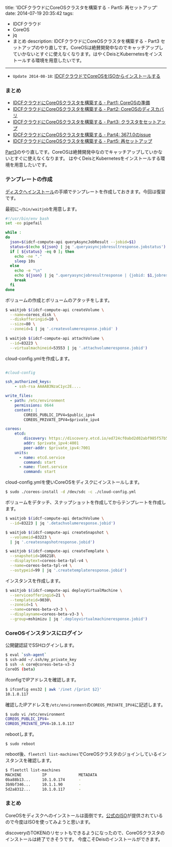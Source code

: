 title: 'IDCFクラウドにCoreOSクラスタを構築する - Part5: 再セットアップ'
date: 2014-07-19 20:35:42
tags:
 - IDCFクラウド
 - CoreOS
 - jq
 - まとめ
description: IDCFクラウドにCoreOSクラスタを構築する - Part3 セットアップのやり直しです。CoreOSは絶賛開発中なのでキャッチアップしていかないとすぐに使えなくなります。はやくDeisとKubernetesをインストールする環境を用意したいです。
---

* `Update 2014-08-18`: [IDCFクラウドでCoreOSをISOからインストールする](/2014/08/15/deis-in-idcf-cloud-deploy/)

### まとめ

* [IDCFクラウドにCoreOSクラスタを構築する - Part1: CoreOSの準備](/2014/06/28/idcf-coreos-cluster)
* [IDCFクラウドにCoreOSクラスタを構築する - Part2: CoreOSのディスカバリ](/2014/07/10/idcf-coreos-cluster-discovery)
* [IDCFクラウドにCoreOSクラスタを構築する - Part3: クラスタをセットアップ](/2014/07/15/idcf-coreos-cluster-setting-up)
* [IDCFクラウドにCoreOSクラスタを構築する - Part4: 367.1.0のissue](/2014/07/17/idcf-coreos-cluster-36710/)
* [IDCFクラウドにCoreOSクラスタを構築する - Part5: 再セットアップ](/2014/07/19/idcf-coreos-cluster-re-setting-up/)


[Part3](/2014/07/15/idcf-coreos-cluster-setting-up/)のやり直しです。CoreOSは絶賛開発中なのでキャッチアップしていかないとすぐに使えなくなります。
はやくDeisとKubernetesをインストールする環境を用意したいです。


<!-- more -->

### テンプレートの作成

[ディスクへインストール](/2014/06/03/idcf-coreos-install-disk/)の手順でテンプレートを作成しておきます。今回は復習です。

最初に`~/bin/waitjob`を用意します。

``` bash ~/bin/waitjob
#!/usr/bin/env bash
set -eo pipefail

while :
do
  json=$(idcf-compute-api queryAsyncJobResult --jobid=$1)
  status=$(echo ${json} | jq '.queryasyncjobresultresponse.jobstatus')
  if [ ${status} -eq 0 ]; then
    echo -ne "."
    sleep 10s
  else
    echo -e "\n"
    echo ${json} | jq ".queryasyncjobresultresponse | {jobid: $1,jobresult}"
    break
  fi
done
```

ボリュームの作成とボリュームのアタッチをします。

``` bash 
$ waitjob $(idcf-compute-api createVolume \
  --name=coreos_disk \
  --diskofferingid=10 \
  --size=80 \
  --zoneid=1 | jq '.createvolumeresponse.jobid' )
  
$ waitjob $(idcf-compute-api attachVolume \
  --id=83223 \
  --virtualmachineid=53553 | jq '.attachvolumeresponse.jobid')
```

cloud-config.ymlを作成します。

``` yml ~/coreos_apps/cloud-config.yml

#cloud-config

ssh_authorized_keys:
    - ssh-rsa AAAAB3NzaC1yc2E....

write_files:
  - path: /etc/environment
    permissions: 0644
    content: |
        COREOS_PUBLIC_IPV4=$public_ipv4
        COREOS_PRIVATE_IPV4=$private_ipv4

coreos:
    etcd:
        discovery: https://discovery.etcd.io/ed724cf0abd2d02abf985f57b53d6cf4
        addr: $private_ipv4:4001
        peer-addr: $private_ipv4:7001
    units:
      - name: etcd.service
        command: start
      - name: fleet.service
        command: start
```

cloud-config.ymlを使いCoreOSをディスクにインストールします。

``` bash
$ sudo ./coreos-install -d /dev/sdc -c ./cloud-config.yml
```

ボリュームをデタッチ、スナップショットを作成してからテンプレートを作成します。

``` bash
$ waitjob $(idcf-compute-api detachVolume \
  --id=83223 | jq '.detachvolumeresponse.jobid')

$ waitjob $(idcf-compute-api createSnapshot \
  --volumeid=83223 \
  | jq '.createsnapshotresponse.jobid')

$ waitjob $(idcf-compute-api createTemplate \
  --snapshotid=166218\
  --displaytext=coreos-beta-tpl-v4 \
  --name=coreos-beta-tpl-v4 \
  --ostypeid=99 | jq '.createtemplateresponse.jobid')
```

インスタンスを作成します。

``` bash
$ waitjob $(idcf-compute-api deployVirtualMachine \
  --serviceofferingid=21 \
  --templateid=9030\
  --zoneid=1 \
  --name=coreos-beta-v3-3 \
  --displayname=coreos-beta-v3-3 \
  --group=mshimizu | jq '.deployvirtualmachineresponse.jobid')
```

### CoreOSインスタンスにログイン

公開鍵認証でSSHログインします。

``` bash
$ eval `ssh-agent`
$ ssh-add ~/.ssh/my_private_key
$ ssh -A core@coreos-beta-v3-3
CoreOS (beta)
```

ifconfigでIPアドレスを確認します。

``` bash
$ ifconfig ens32 | awk '/inet /{print $2}'
10.1.0.117
```

確認したIPアドレスを`/etc/environment`の`COREOS_PRIVATE_IPV4`に記述します。

``` bash 
$ sudo vi /etc/environment
COREOS_PUBLIC_IPV4=
COREOS_PRIVATE_IPV4=10.1.0.117
```

rebootします。

```
$ sudo reboot
```

reboot後、`fleetctl list-machines`でCoreOSクラスタのジョインしているインスタンスを確認します。

``` bash
$ fleetctl list-machines
MACHINE         IP              METADATA
0ba88b13...     10.1.0.174      -
3b9bf346...     10.1.1.90       -
5d2a8312...     10.1.0.117      -
```

### まとめ

CoreOSをディスクへのインストールは面倒です。[公式のISO](http://coreos.com/docs/running-coreos/platforms/iso/)が提供されているので今度はISOを使ってみようと思います。

discoveryのTOKENのリセットもできるようになったので、CoreOSクラスタのインストールは終了できそうです。
今度こそDeisのインストールができます。



